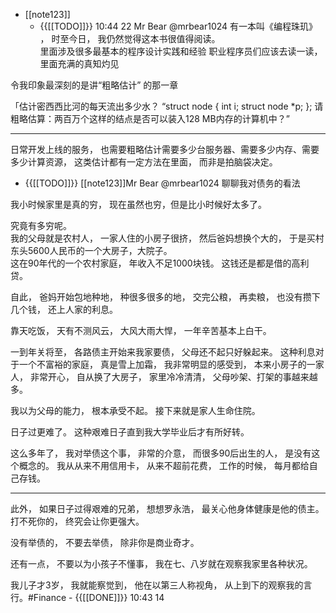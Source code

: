 - [[note123]]
    - {{[[TODO]]}} 10:44 22 Mr Bear
@mrbear1024
有一本叫《编程珠玑》 ， 时至今日， 我仍然觉得这本书很值得阅读。  
里面涉及很多最基本的程序设计实践和经验
职业程序员们应该去读一读， 里面充满的真知灼见

令我印象最深刻的是讲“粗略估计” 的那一章

「估计密西西比河的每天流出多少水？ 
“struct node { int i; struct node *p; };
请粗略估算：两百万个这样的结点是否可以装入128 MB内存的计算机中？”

---
日常开发上线的服务， 也需要粗略估计需要多少台服务器、需要多少内存、需要多少计算资源， 
这类估计都有一定方法在里面， 而非是拍脑袋决定。
- {{[[TODO]]}} [[note123]]Mr Bear
@mrbear1024
聊聊我对债务的看法

我小时候家里是真的穷， 现在虽然也穷，但是比小时候好太多了。  

究竟有多穷呢。  
我的父母就是农村人，  一家人住的小房子很挤， 然后爸妈想换个大的， 于是买村东头5600人民币的一个大房子，大院子。  
这在90年代的一个农村家庭， 年收入不足1000块钱。   这钱还是都是借的高利贷。  

自此， 爸妈开始包地种地， 种很多很多的地， 交完公粮， 再卖粮， 也没有攒下几个钱， 还上人家的利息。  

靠天吃饭， 天有不测风云， 大风大雨大悍， 一年辛苦基本上白干。  

一到年关将至， 各路债主开始来我家要债， 父母还不起只好躲起来。 这种利息对于一个不富裕的家庭， 真是雪上加霜， 我非常明显的感受到， 本来小房子的一家人， 非常开心， 自从换了大房子， 家里冷冷清清， 父母吵架、打架的事越来越多。  

我以为父母的能力， 根本承受不起。 接下来就是家人生命住院。 

日子过更难了。  这种艰难日子直到我大学毕业后才有所好转。  

这么多年了， 我对举债这个事， 非常的介意， 而很多90后出生的人， 是没有这个概念的。  我从从来不用信用卡， 从来不超前花费， 工作的时候， 每月都给自己存钱。 

---
此外， 如果日子过得艰难的兄弟， 想想罗永浩， 最关心他身体健康是他的债主。  打不死你的， 终究会让你更强大。  

没有举债的， 不要去举债， 除非你是商业奇才。  

还有一点， 不要以为小孩子不懂事， 我在七、八岁就在观察我家里各种状况。 

 我儿子才3岁， 我就能察觉到， 他在以第三人称视角， 从上到下的观察我的言行。#Finance
    - {{[[DONE]]}} 10:43 14 
